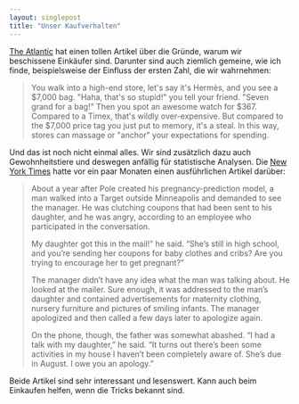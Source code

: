 ```yaml
---
layout: singlepost
title: "Unser Kaufverhalten"
---
```


[The Atlantic](http://www.theatlantic.com/business/archive/2012/07/the-11-ways-that-consumers-are-hopeless-at-math/259479/) hat einen tollen Artikel über die Gründe, warum wir beschissene Einkäufer sind. Darunter sind auch ziemlich gemeine, wie ich finde, beispielsweise der Einfluss der ersten Zahl, die wir wahrnehmen:

> You walk into a high-end store, let's say it's Hermès, and you see a $7,000 bag. "Haha, that's so stupid!" you tell your friend. "Seven grand for a bag!" Then you spot an awesome watch for $367. Compared to a Timex, that's wildly over-expensive. But compared to the $7,000 price tag you just put to memory, it's a steal. In this way, stores can massage or "anchor" your expectations for spending.

Und das ist noch nicht einmal alles. Wir sind zusätzlich dazu auch Gewohnheitstiere und deswegen anfällig für statistische Analysen. Die [New York Times](http://www.nytimes.com/2012/02/19/magazine/shopping-habits.html?_r=1&pagewanted=all) hatte vor ein paar Monaten einen ausführlichen Artikel darüber:

> About a year after Pole created his pregnancy-prediction model, a man walked into a Target outside Minneapolis and demanded to see the manager. He was clutching coupons that had been sent to his daughter, and he was angry, according to an employee who participated in the conversation.
>
> My daughter got this in the mail!” he said. “She’s still in high school, and you’re sending her coupons for baby clothes and cribs? Are you trying to encourage her to get pregnant?”
>
> The manager didn’t have any idea what the man was talking about. He looked at the mailer. Sure enough, it was addressed to the man’s daughter and contained advertisements for maternity clothing, nursery furniture and pictures of smiling infants. The manager apologized and then called a few days later to apologize again.
>
> On the phone, though, the father was somewhat abashed. “I had a talk with my daughter,” he said. “It turns out there’s been some activities in my house I haven’t been completely aware of. She’s due in August. I owe you an apology.”

Beide Artikel sind sehr interessant und lesenswert. Kann auch beim Einkaufen helfen, wenn die Tricks bekannt sind.
